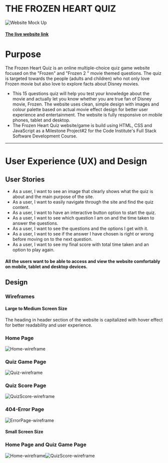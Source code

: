# THE FROZEN HEART QUIZ
![Website Mock Up](assets/images/readme/quiz_mockup_screenshot.png)

#### [The live website link](https://gayatrig19.github.io/the-frozen-heart-quiz/)

# Purpose

The Frozen Heart Quiz is an online multiple-choice quiz game website focused on the "Frozen" and "Frozen 2 " movie themed questions. The quiz is targeted towards the people (adults and children) who not only love Frozen movie but also love to explore facts about Disney movies.
- This 15 questions quiz will help you test your knowledge about the movie and actually let you know whether you are true fan of Disney movie, Frozen. The website uses clean, simple design with images and colour palette based on actual movie effect design for better user experience and entertainment. The website is fully responsive on mobile phones, tablet and desktop.
- The Frozen Heart Quiz website/game is build using HTML, CSS and JavaScript as a Milestone Project#2 for the Code Institute's Full Stack Software Development Course.

-----
# User Experience (UX)  and Design
## User Stories

- As a user, I want to see an image that clearly shows what the quiz is about and the main purpose of the site.
- As a user, I want to easily navigate through the site and find the quiz content.
- As a user, I want to have an interactive button option to start the quiz.
- As a user, I want to see which question I am on and the time taken to answer the questions.
- As a user, I want to see the questions and the options I get with it.
- As a user, I want to see if the answer I have chosen is right or wrong before moving on to the next question.
- As a user, I want to see my final score with total time taken and an option to play again.
  
#### All the users want to be able to access and view the website comfortably on mobile, tablet and desktop devices.

## Design

### Wireframes
#### **Large to Medium Screen Size**
The heading in header section of the website is capitalized with hover effect for better readability and user experience.

### **Home Page**
![Home-wireframe](assets/images/readme/desktop-quiz-mainpage-wireframe.png) 

### **Quiz Game Page**
![Quiz-wireframe](assets/images/readme/desktop-quiz-questionspage-wireframe.png)

### **Quiz Score Page**
![QuizScore-wireframe](assets/images/readme/desktop-quiz-resultpage-wireframe.png)

### **404-Error Page**
![ErrorPage-wireframe](assets/images/readme/desktop_quiz_404_errorpage.png)


#### **Small Screen Size**

### **Home Page and Quiz Game Page**
![Home-wireframe](assets/images/readme/small-screen-main-page-wireframe.png)![QuizScore-wireframe](assets/images/readme/small-screen-quiz-questions-wireframe.png)





  









